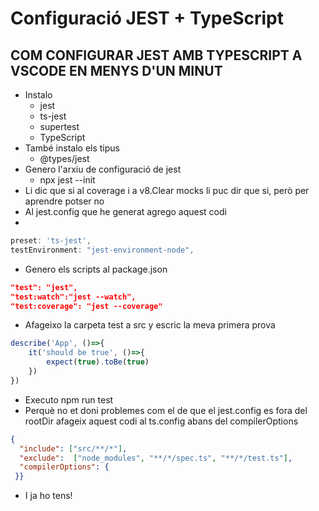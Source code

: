 # Configuració JEST + TypeScript 

## COM CONFIGURAR JEST AMB TYPESCRIPT A VSCODE EN MENYS D'UN MINUT

- Instalo
  - jest
  - ts-jest
  - supertest
  - TypeScript
- També instalo els tipus
  - @types/jest
- Genero l'arxiu de configuració de jest
  - npx jest --init
- Li dic que si al coverage i a v8.Clear mocks li puc dir que si, però per aprendre potser no
- Al jest.config que he generat agrego aquest codi
- 
~~~js
preset: 'ts-jest',
testEnvironment: "jest-environment-node",
~~~

- Genero els scripts al package.json

~~~json
"test": "jest",
"test:watch":"jest --watch",
"test:coverage": "jest --coverage"
~~~

- Afageixo la carpeta test a src y escric la meva primera prova

~~~js
describe('App', ()=>{
    it('should be true', ()=>{
        expect(true).toBe(true)
    })
})
~~~

- Executo npm run test
- Perquè no et doni problemes com el de que el jest.config es fora del rootDir afageix aquest codi al ts.config abans del compilerOptions


~~~json
{
  "include": ["src/**/*"],
  "exclude":  ["node_modules", "**/*/spec.ts", "**/*/test.ts"],
  "compilerOptions": {
 }}
~~~

- I ja ho tens!

